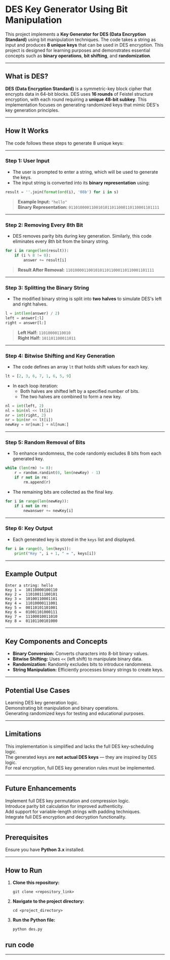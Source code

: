# **DES Key Generator Using Bit Manipulation**

This project implements a **Key Generator for DES (Data Encryption Standard)** using bit manipulation techniques. The code takes a string as input and produces **8 unique keys** that can be used in DES encryption. This project is designed for learning purposes and demonstrates essential concepts such as **binary operations**, **bit shifting**, and **randomization**.

---

## **What is DES?**
**DES (Data Encryption Standard)** is a symmetric-key block cipher that encrypts data in 64-bit blocks. DES uses **16 rounds** of Feistel structure encryption, with each round requiring a **unique 48-bit subkey**. This implementation focuses on generating randomized keys that mimic DES's key generation principles.

---

## **How It Works**
The code follows these steps to generate 8 unique keys:

---

### **Step 1: User Input**
- The user is prompted to enter a string, which will be used to generate the keys.  
- The input string is converted into its **binary representation** using:

```python
result = ''.join(format(ord(i), '08b') for i in s)
```

> **Example Input:** `"hello"`  
> **Binary Representation:** `0110100001100101011011000110110001101111`

---

### **Step 2: Removing Every 8th Bit**
- DES removes parity bits during key generation. Similarly, this code eliminates every 8th bit from the binary string.

```python
for i in range(len(result)):
    if (i % 8 != 0):
        answer += result[i]
```

> **Result After Removal:** `110100001100101011011000110110001101111`

---

### **Step 3: Splitting the Binary String**
- The modified binary string is split into **two halves** to simulate DES's left and right halves.

```python
l = int(len(answer) / 2)
left = answer[:l]
right = answer[l:]
```

> **Left Half:** `11010000110010`  
> **Right Half:** `101101100011011`

---

### **Step 4: Bitwise Shifting and Key Generation**
- The code defines an array `lt` that holds shift values for each key.

```python
lt = [2, 3, 6, 7, 1, 6, 5, 9]
```

- In each loop iteration:
  - Both halves are shifted left by a specified number of bits.
  - The two halves are combined to form a new key.

```python
nl = int(left, 2)
nl = bin(nl << lt[i])
nr = int(right, 2)
nr = bin(nr << lt[i])
newKey = nr[num:] + nl[num:]
```

---

### **Step 5: Random Removal of Bits**
- To enhance randomness, the code randomly excludes 8 bits from each generated key.

```python
while (len(rm) != 8):
    r = random.randint(0, len(newKey) - 1)
    if r not in rm:
        rm.append(r)
```

- The remaining bits are collected as the final key.

```python
for i in range(len(newKey)):
    if i not in rm:
        newanswer += newKey[i]
```

---

### **Step 6: Key Output**
- Each generated key is stored in the `keys` list and displayed.

```python
for i in range(0, len(keys)):
    print("Key ", i + 1, " = ", keys[i])
```

---

## **Example Output**
```
Enter a string: hello
Key 1 =  10110000100110
Key 2 =  11010011100101
Key 3 =  10100110001101
Key 4 =  11010000111001
Key 5 =  00110101101001
Key 6 =  01001101000111
Key 7 =  11100010011010
Key 8 =  01101100101000
```

---

## **Key Components and Concepts**
- **Binary Conversion:** Converts characters into 8-bit binary values.  
- **Bitwise Shifting:** Uses `<<` (left shift) to manipulate binary data.  
- **Randomization:** Randomly excludes bits to introduce randomness.  
- **String Manipulation:** Efficiently processes binary strings to create keys.  

---

## **Potential Use Cases**
 Learning DES key generation logic.  
 Demonstrating bit manipulation and binary operations.  
Generating randomized keys for testing and educational purposes.  

---

## **Limitations**
 This implementation is simplified and lacks the full DES key-scheduling logic.  
 The generated keys are **not actual DES keys** — they are inspired by DES logic.  
 For real encryption, full DES key generation rules must be implemented.  

---

## **Future Enhancements**
 Implement full DES key permutation and compression logic.  
 Introduce parity bit calculation for improved authenticity.  
 Add support for variable-length strings with padding techniques.  
 Integrate full DES encryption and decryption functionality.  

---

## **Prerequisites**
Ensure you have **Python 3.x** installed.

---

## **How to Run**
1. **Clone this repository:**
   ```
   git clone <repository_link>
   ```
2. **Navigate to the project directory:**
   ```
   cd <project_directory>
   ```
3. **Run the Python file:**
   ```
   python des.py
   ```
## **run code** 

---
